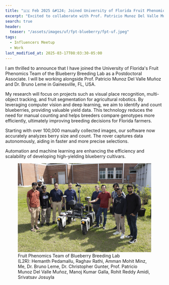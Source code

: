```yaml
---
title: "🇺🇸 Feb 2025 &#124; Joined University of Florida Fruit Phenomics Team of Blueberry Breeding Lab as Postdoctoral Associate 🚀"
excerpt: "Excited to collaborate with Prof. Patricio Munoz Del Valle Muñoz and Dr. Bruno Leme at the University of Florida, Gainesville, FL, USA."
search: true
header:
  teaser: "/assets/images/uf/fpt-blueberry/fpt-uf.jpeg"
tags: 
  - Influencers Meetup
  - Work
last_modified_at: 2025-03-17T08:03:30-05:00
---
```

I am thrilled to announce that I have joined the University of Florida's Fruit Phenomics Team of the Blueberry Breeding Lab as a Postdoctoral Associate. I will be working alongside Prof. Patricio Munoz Del Valle Muñoz and Dr. Bruno Leme in Gainesville, FL, USA.

My research will focus on projects such as visual place recognition, multi-object tracking, and fruit segmentation for agricultural robotics. By leveraging computer vision and deep learning, we aim to identify and count blueberries, providing valuable yield data. This technology reduces the need for manual counting and helps breeders compare genotypes more efficiently, ultimately improving breeding decisions for Florida farmers.

Starting with over 100,000 manually collected images, our software now accurately analyzes berry size and count. The rover captures data autonomously, aiding in faster and more precise selections.

Automation and machine learning are enhancing the efficiency and scalability of developing high-yielding blueberry cultivars.

<figure>
    <a href="#"><img src="/assets/images/uf/fpt-blueberry/fpt-uf.jpeg"></a>
    <figcaption>Fruit Phenomics Team of Blueberry Breeding Lab <br> 
    (L2R): Hemanth Pedamallu, Raghav Rathi, Amman Mohit Minz, Me, Dr. Bruno Leme, Dr. Christopher Gunter, Prof. Patricio Munoz Del Valle Muñoz, Manoj Kumar Galla, Rohit Reddy Amidi, Srivatsav Josuyla</figcaption>
</figure>

